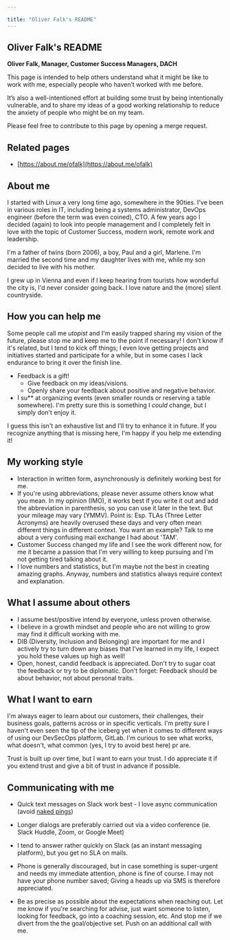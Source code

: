 ```yaml
---

title: "Oliver Falk's README"
---
```


## Oliver Falk's README

**Oliver Falk, Manager, Customer Success Managers, DACH**

This page is intended to help others understand what it might be like to work with me, especially people who haven’t worked with me before.

It’s also a well-intentioned effort at building some trust by being intentionally vulnerable, and to share my ideas of a good working relationship to reduce the anxiety of people who might be on my team.

Please feel free to contribute to this page by opening a merge request.

## Related pages

- [https://about.me/ofalk](https://about.me/ofalk)

## About me

I started with Linux a very long time ago, somewhere in the 90ties. I've been in various roles in IT, including being a systems administrator, DevOps engineer (before the term was even coined), CTO. A few years ago I decided (again) to look into people management and I completely felt in love with the topic of Customer Success, modern work, remote work and leadership.

I'm a father of twins (born 2006), a boy, Paul and a girl, Marlene. I'm married the second time and my daughter lives with me, while my son decided to live with his mother.

I grew up in Vienna and even if I keep hearing from tourists how wonderful the city is, I'd never consider going back. I love nature and the (more) silent countryside.

## How you can help me

Some people call me *utopist* and I'm easily trapped sharing my vision of the future, please stop me and keep me to the point if necessary! I don't know if it's related, but I tend to kick off things; I even love getting projects and initiatives started and participate for a while, but in some cases I lack endurance to bring it over the finish line.

- Feedback is a gift!
  - Give feedback on my ideas/visions.
  - Openly share your feedback about positive and negative behavior.
- I su** at organizing events (even smaller rounds or reserving a table somewhere). I'm pretty sure this is something I *could* change, but I simply don't enjoy it.

I guess this isn't an exhaustive list and I'll try to enhance it in future. If you recognize anything that is missing here, I'm happy if you help me extending it!

## My working style

- Interaction in written form, asynchronously is definitely working best for me.
- If you're using abbreviations, please never assume others know what you mean. In my opinion (IMO), it works best if you write it out and add the abbreviation in parenthesis, so you can use it later in the text. But your mileage may vary (YMMV). Point is: Esp. TLAs (Three Letter Acronyms) are heavily overused these days and very often mean different things in different context. You want an example? Talk to me about a very confusing mail exchange I had about 'TAM'.
- Customer Success changed my life and I see the work different now, for me it became a passion that I'm very willing to keep pursuing and I'm not getting tired talking about it.
- I love numbers and statistics, but I'm maybe not the best in creating amazing graphs. Anyway, numbers and statistics always require context and explanation.

## What I assume about others

- I assume best/positive intend by everyone, unless proven otherwise.
- I believe in a growth mindset and people who are not willing to grow may find it difficult working with me.
- DIB (Diversity, Inclusion and Belonging) are important for me and I actively try to turn down any biases that I've learned in my life, I expect you hold these values up high as well!
- Open, honest, candid feedback is appreciated. Don't try to sugar coat the feedback or try to be diplomatic. Don't forget: Feedback should be about behavior, not about personal traits.


## What I want to earn

I'm always eager to learn about our customers, their challenges, their business goals, patterns across or in specific verticals. I'm pretty sure I haven't even seen the tip of the iceberg yet when it comes to different ways of using our DevSecOps platform, GitLab. I'm curious to see what works, what doesn't, what common (yes, I try to avoid best here) pr are.

Trust is built up over time, but I want to earn your trust. I do appreciate it if you extend trust and give a bit of trust in advance if possible.

## Communicating with me

- Quick text messages on Slack work best - I love async communication (avoid [naked pings](https://blogs.gnome.org/markmc/2014/02/20/naked-pings/))
- Longer dialogs are preferably carried out via a video conference (ie. Slack Huddle, Zoom, or Google Meet)
- I tend to answer rather quickly on Slack (as an instant messaging platform), but you get no SLA on mails.
- Phone is generally discouraged, but in case something is super-urgent and needs my immediate attention, phone is fine of course. I may not have your phone number saved; Giving a heads up via SMS is therefore appreciated.

- Be as precise as possible about the expectations when reaching out. Let me know if you're searching for advise, just want someone to listen, looking for feedback, go into a coaching session, etc. And stop me if we divert from the the goal/objective set. Push on an additional call with me.
